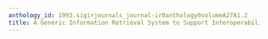 ```yaml
---
anthology_id: 1993.sigirjournals_journal-ir0anthology0volumeA27A1.2
title: A Generic Information Retrieval System to Support Interoperability
---
```

